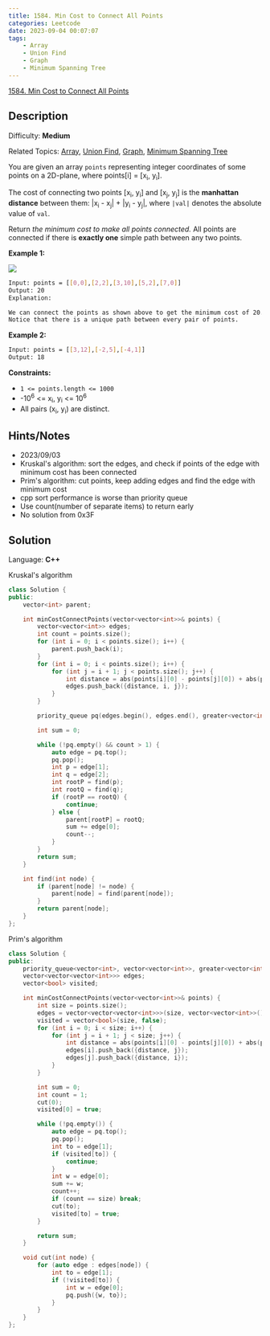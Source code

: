 ```yaml
---
title: 1584. Min Cost to Connect All Points
categories: Leetcode
date: 2023-09-04 00:07:07
tags:
    - Array
    - Union Find
    - Graph
    - Minimum Spanning Tree
---
```


[1584\. Min Cost to Connect All Points](https://leetcode.com/problems/min-cost-to-connect-all-points/)

## Description

Difficulty: **Medium**

Related Topics: [Array](https://leetcode.com/tag/https://leetcode.com/tag/array//), [Union Find](https://leetcode.com/tag/https://leetcode.com/tag/union-find//), [Graph](https://leetcode.com/tag/https://leetcode.com/tag/graph//), [Minimum Spanning Tree](https://leetcode.com/tag/https://leetcode.com/tag/minimum-spanning-tree//)

You are given an array `points` representing integer coordinates of some points on a 2D-plane, where points[i] = [x<sub>i</sub>, y<sub>i</sub>].

The cost of connecting two points [x<sub>i</sub>, y<sub>i</sub>] and [x<sub>j</sub>, y<sub>j</sub>] is the **manhattan distance** between them: |x<sub>i</sub> - x<sub>j</sub>| + |y<sub>i</sub> - y<sub>j</sub>|, where `|val|` denotes the absolute value of `val`.

Return _the minimum cost to make all points connected._ All points are connected if there is **exactly one** simple path between any two points.

**Example 1:**

![](https://assets.leetcode.com/uploads/2020/08/26/d.png)

```bash
Input: points = [[0,0],[2,2],[3,10],[5,2],[7,0]]
Output: 20
Explanation:

We can connect the points as shown above to get the minimum cost of 20.
Notice that there is a unique path between every pair of points.
```

**Example 2:**

```bash
Input: points = [[3,12],[-2,5],[-4,1]]
Output: 18
```

**Constraints:**

* `1 <= points.length <= 1000`
* -10<sup>6</sup> <= x<sub>i</sub>, y<sub>i</sub> <= 10<sup>6</sup>
* All pairs (x<sub>i</sub>, y<sub>i</sub>) are distinct.

## Hints/Notes

* 2023/09/03
* Kruskal's algorithm: sort the edges, and check if points of the edge with minimum cost has been connected
* Prim's algorithm: cut points, keep adding edges and find the edge with minimum cost
* cpp sort performance is worse than priority queue
* Use count(number of separate items) to return early
* No solution from 0x3F

## Solution

Language: **C++**

Kruskal's algorithm

```C++
class Solution {
public:
    vector<int> parent;

    int minCostConnectPoints(vector<vector<int>>& points) {
        vector<vector<int>> edges;
        int count = points.size();
        for (int i = 0; i < points.size(); i++) {
            parent.push_back(i);
        }
        for (int i = 0; i < points.size(); i++) {
            for (int j = i + 1; j < points.size(); j++) {
                int distance = abs(points[i][0] - points[j][0]) + abs(points[i][1] - points[j][1]);
                edges.push_back({distance, i, j});
            }
        }

        priority_queue pq(edges.begin(), edges.end(), greater<vector<int>>());

        int sum = 0;

        while (!pq.empty() && count > 1) {
            auto edge = pq.top();
            pq.pop();
            int p = edge[1];
            int q = edge[2];
            int rootP = find(p);
            int rootQ = find(q);
            if (rootP == rootQ) {
                continue;
            } else {
                parent[rootP] = rootQ;
                sum += edge[0];
                count--;
            }
        }
        return sum;
    }

    int find(int node) {
        if (parent[node] != node) {
            parent[node] = find(parent[node]);
        }
        return parent[node];
    }
};
```

Prim's algorithm

```C++
class Solution {
public:
    priority_queue<vector<int>, vector<vector<int>>, greater<vector<int>>> pq;
    vector<vector<vector<int>>> edges;
    vector<bool> visited;

    int minCostConnectPoints(vector<vector<int>>& points) {
        int size = points.size();
        edges = vector<vector<vector<int>>>(size, vector<vector<int>>());
        visited = vector<bool>(size, false);
        for (int i = 0; i < size; i++) {
            for (int j = i + 1; j < size; j++) {
                int distance = abs(points[i][0] - points[j][0]) + abs(points[i][1] - points[j][1]);
                edges[i].push_back({distance, j});
                edges[j].push_back({distance, i});
            }
        }

        int sum = 0;
        int count = 1;
        cut(0);
        visited[0] = true;

        while (!pq.empty()) {
            auto edge = pq.top();
            pq.pop();
            int to = edge[1];
            if (visited[to]) {
                continue;
            }
            int w = edge[0];
            sum += w;
            count++;
            if (count == size) break;
            cut(to);
            visited[to] = true;
        }

        return sum;
    }

    void cut(int node) {
        for (auto edge : edges[node]) {
            int to = edge[1];
            if (!visited[to]) {
                int w = edge[0];
                pq.push({w, to});
            }
        }
    }
};
```
